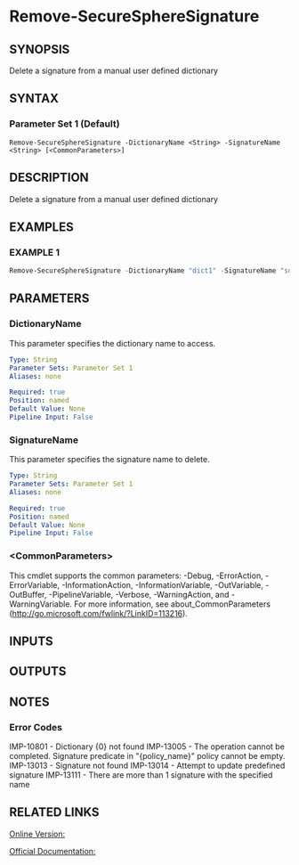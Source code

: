 ﻿# Remove-SecureSphereSignature

## SYNOPSIS
Delete a signature from a manual user defined dictionary

## SYNTAX

### Parameter Set 1 (Default)
```
Remove-SecureSphereSignature -DictionaryName <String> -SignatureName <String> [<CommonParameters>]
```

## DESCRIPTION
Delete a signature from a manual user defined dictionary

## EXAMPLES

### EXAMPLE 1

```powershell
Remove-SecureSphereSignature -DictionaryName "dict1" -SignatureName "some signature"
```

## PARAMETERS

### DictionaryName
This parameter specifies the dictionary name to access.

```yaml
Type: String
Parameter Sets: Parameter Set 1
Aliases: none

Required: true
Position: named
Default Value: None
Pipeline Input: False
```

### SignatureName
This parameter specifies the signature name to delete.

```yaml
Type: String
Parameter Sets: Parameter Set 1
Aliases: none

Required: true
Position: named
Default Value: None
Pipeline Input: False
```

### \<CommonParameters\>
This cmdlet supports the common parameters: -Debug, -ErrorAction, -ErrorVariable, -InformationAction, -InformationVariable, -OutVariable, -OutBuffer, -PipelineVariable, -Verbose, -WarningAction, and -WarningVariable. For more information, see about_CommonParameters (http://go.microsoft.com/fwlink/?LinkID=113216).

## INPUTS

## OUTPUTS

## NOTES

### Error Codes
IMP-10801 - Dictionary {0} not found
IMP-13005 - The operation cannot be completed. Signature predicate in "{policy_name}" policy cannot be empty.
IMP-13013 - Signature not found
IMP-13014 - Attempt to update predefined signature
IMP-13111 - There are more than 1 signature with the specified name

## RELATED LINKS

[Online Version:](https://github.com/akshinmustafayev/Documentation/MD)

[Official Documentation:](https://docs.imperva.com/bundle/v13.6-api-reference-guide/page/66927.htm)



